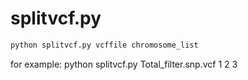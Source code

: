 # splitvcf.py


```sh
python splitvcf.py vcffile chromosome_list

```
for example:
python splitvcf.py Total_filter.snp.vcf 1 2 3
